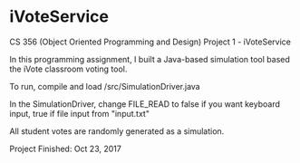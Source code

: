 # iVoteService
CS 356 (Object Oriented Programming and Design) Project 1 - iVoteService

In this programming assignment, I built a Java-based simulation tool based the iVote classroom voting tool.

To run, compile and load /src/SimulationDriver.java

In the SimulationDriver, change FILE_READ to false if you want keyboard input, true if file input from "input.txt"

All student votes are randomly generated as a simulation.

Project Finished: Oct 23, 2017
